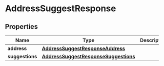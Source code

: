 

# AddressSuggestResponse


## Properties

| Name | Type | Description | Notes |
|------------ | ------------- | ------------- | -------------|
|**address** | [**AddressSuggestResponseAddress**](AddressSuggestResponseAddress.md) |  |  [optional] |
|**suggestions** | [**AddressSuggestResponseSuggestions**](AddressSuggestResponseSuggestions.md) |  |  [optional] |



